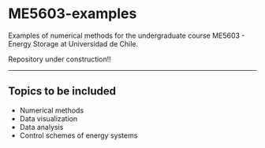 # ME5603-examples
Examples of numerical methods for the undergraduate course ME5603 - Energy Storage at Universidad de Chile.

Repository under construction!!

---
## Topics to be included
* Numerical methods
* Data visualization
* Data analysis
* Control schemes of energy systems
